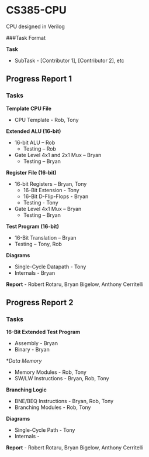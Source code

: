# CS385-CPU
CPU designed in Verilog

###Task Format

**Task**
* SubTask - [Contributor 1], [Contributor 2], etc

## Progress Report 1

### Tasks

**Template CPU File**
* CPU Template - Rob, Tony

**Extended ALU (16-bit)**
* 16-bit ALU – Rob
  * Testing – Rob
* Gate Level 4x1 and 2x1 Mux – Bryan
  * Testing – Bryan

**Register File (16-bit)**
* 16-bit Registers – Bryan, Tony
    * 16-Bit Estension - Tony
    * 16-Bit D-Flip-Flops - Bryan
    * Testing - Tony
* Gate Level 4x1 Mux – Bryan
  * Testing – Bryan

**Test Program (16-bit)**
* 16-Bit Translation – Bryan
* Testing – Tony, Rob

**Diagrams**
* Single-Cycle Datapath - Tony
* Internals - Bryan

**Report** - Robert Rotaru, Bryan Bigelow, Anthony Cerritelli

## Progress Report 2

### Tasks

**16-Bit Extended Test Program**
* Assembly - Bryan
* Binary - Bryan

**Data Memory*
* Memory Modules - Rob, Tony
* SW/LW Instructions - Bryan, Rob, Tony

**Branching Logic**
* BNE/BEQ Instructions - Bryan, Rob, Tony
* Branching Modules - Rob, Tony

**Diagrams**
* Single-Cycle Path - Tony
* Internals -

**Report** - Robert Rotaru, Bryan Bigelow, Anthony Cerritelli
